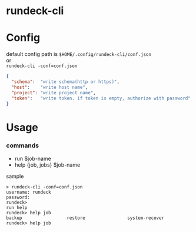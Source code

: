# rundeck-cli

# Config

default config path is `$HOME/.config/rundeck-cli/conf.json`  
or  
`rundeck-cli -conf=conf.json`

```json
{
  "schema":  "write schema(http or https)",
  "host":    "write host name",
  "project": "write project name",
  "token":   "write token. if token is empty, authorize with password"
}
```

# Usage

### commands

- run $job-name
- help {job, jobs} $job-name

sample
```
> rundeck-cli -conf=conf.json
username: rundeck
password:
rundeck>
run help
rundeck> help job
backup                 restore                system-recover
rundeck> help job
```

